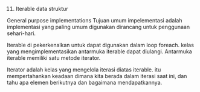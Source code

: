 11. Iterable data struktur

General purpose implementations
Tujuan umum impelementasi adalah implementasi yang paling umum digunakan dirancang untuk penggunaan sehari-hari.

Iterable di pekerkenalkan untuk dapat digunakan dalam loop foreach. kelas yang mengimplementasikan antarmuka iterable dapat diulangi.
Antarmuka iterable memiliki satu metode iterator.

Iterator adalah kelas yang mengelola iterasi diatas iterable. itu mempertahankan keadaan dimana kita berada dalam iterasi saat ini, dan tahu apa elemen berikutnya dan bagaimana mendapatkannya.